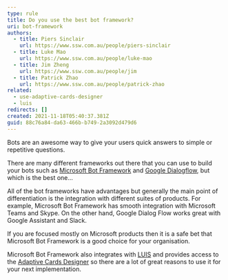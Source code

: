 ```yaml
---
type: rule
title: Do you use the best bot framework?
uri: bot-framework
authors:
  - title: Piers Sinclair
    url: https://www.ssw.com.au/people/piers-sinclair
  - title: Luke Mao
    url: https://www.ssw.com.au/people/luke-mao
  - title: Jim Zheng
    url: https://www.ssw.com.au/people/jim
  - title: Patrick Zhao
    url: https://www.ssw.com.au/people/patrick-zhao
related:
  - use-adaptive-cards-designer
  - luis
redirects: []
created: 2021-11-18T05:40:37.381Z
guid: 88c76a84-da63-466b-b749-2a3092d479d6
---
```

Bots are an awesome way to give your users quick answers to simple or repetitive questions.

There are many different frameworks out there that you can use to build your bots such as [Microsoft Bot Framework](https://dev.botframework.com/) and [Google Dialogflow](https://cloud.google.com/dialogflow), but which is the best one...
            
<!--endintro-->

All of the bot frameworks have advantages but generally the main point of differentiation is the integration with different suites of products. For example, Microsoft Bot Framework has smooth integration with Microsoft Teams and Skype. On the other hand, Google Dialog Flow works great with Google Assistant and Slack.

If you are focused mostly on Microsoft products then it is a safe bet that Microsoft Bot Framework is a good choice for your organisation.

Microsoft Bot Framework also integrates with [LUIS](https://www.luis.ai/) and provides access to the [Adaptive Cards Designer](https://adaptivecards.io/designer/) so there are a lot of great reasons to use it for your next implementation.